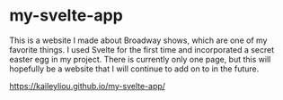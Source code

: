 # my-svelte-app

This is a website I made about Broadway shows, which are one of my favorite things. I used Svelte for the first time and incorporated a secret easter egg in my project. There is currently only one page, but this will hopefully be a website that I will continue to add on to in the future.

https://kaileyliou.github.io/my-svelte-app/